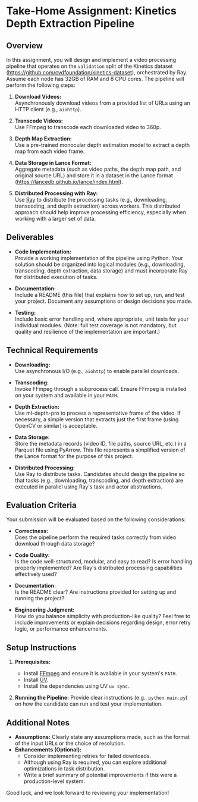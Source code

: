 # Take-Home Assignment: Kinetics Depth Extraction Pipeline

## Overview

In this assignment, you will design and implement a video processing pipeline that operates on the `validation` split of the Kinetics dataset (https://github.com/cvdfoundation/kinetics-dataset), orchestrated by Ray. Assume each node has 32GB of RAM and 8 CPU cores. The pipeline will perform the following steps:

1. **Download Videos:**  
   Asynchronously download videos from a provided list of URLs using an HTTP client (e.g., `aiohttp`).

2. **Transcode Videos:**  
   Use FFmpeg to transcode each downloaded video to 360p.

3. **Depth Map Extraction:**  
   Use a pre-trained monocular depth estimation model to extract a depth map from each video frame.

4. **Data Storage in Lance Format:**  
   Aggregate metadata (such as video paths, the depth map path, and original source URL) and store it in a dataset in the Lance format (https://lancedb.github.io/lance/index.html).

5. **Distributed Processing with Ray:**  
   Use [Ray](https://www.ray.io/) to distribute the processing tasks (e.g., downloading, transcoding, and depth extraction) across workers. This distributed approach should help improve processing efficiency, especially when working with a larger set of data.

## Deliverables

- **Code Implementation:**  
  Provide a working implementation of the pipeline using Python. Your solution should be organized into logical modules (e.g., downloading, transcoding, depth extraction, data storage) and must incorporate Ray for distributed execution of tasks.

- **Documentation:**  
  Include a README (this file) that explains how to set up, run, and test your project. Document any assumptions or design decisions you made.

- **Testing:**  
  Include basic error handling and, where appropriate, unit tests for your individual modules. (Note: full test coverage is not mandatory, but quality and resilience of the implementation are important.)

## Technical Requirements

- **Downloading:**  
  Use asynchronous I/O (e.g., `aiohttp`) to enable parallel downloads.

- **Transcoding:**  
  Invoke FFmpeg through a subprocess call. Ensure FFmpeg is installed on your system and available in your `PATH`.

- **Depth Extraction:**  
  Use ml-depth-pro to process a representative frame of the video. If necessary, a simple version that extracts just the first frame (using OpenCV or similar) is acceptable.

- **Data Storage:**  
  Store the metadata records (video ID, file paths, source URL, etc.) in a Parquet file using PyArrow. This file represents a simplified version of the Lance format for the purpose of this project.

- **Distributed Processing:**  
  Use Ray to distribute tasks. Candidates should design the pipeline so that tasks (e.g., downloading, transcoding, and depth extraction) are executed in parallel using Ray's task and actor abstractions.

## Evaluation Criteria

Your submission will be evaluated based on the following considerations:

- **Correctness:**  
  Does the pipeline perform the required tasks correctly from video download through data storage?

- **Code Quality:**  
  Is the code well-structured, modular, and easy to read? Is error handling properly implemented? Are Ray's distributed processing capabilities effectively used?

- **Documentation:**  
  Is the README clear? Are instructions provided for setting up and running the project?

- **Engineering Judgment:**  
  How do you balance simplicity with production-like quality? Feel free to include improvements or explain decisions regarding design, error retry logic, or performance enhancements.

## Setup Instructions

1. **Prerequisites:**

   - Install [FFmpeg](https://ffmpeg.org/) and ensure it is available in your system's `PATH`.
   - Install [UV](https://docs.astral.sh/uv/).
   - Install the dependencies using UV `uv sync`.

2. **Running the Pipeline:**
   Provide clear instructions (e.g., `python main.py`) on how the candidate can run and test your implementation.

## Additional Notes

- **Assumptions:** Clearly state any assumptions made, such as the format of the input URLs or the choice of resolution.
- **Enhancements (Optional):**
  - Consider implementing retries for failed downloads.
  - Although using Ray is required, you can explore additional optimizations in task distribution.
  - Write a brief summary of potential improvements if this were a production-level system.

Good luck, and we look forward to reviewing your implementation!
